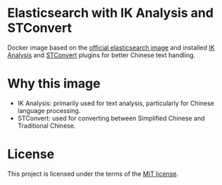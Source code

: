 # Elasticsearch with IK Analysis and STConvert

Docker image based on the [official elasticsearch image](https://hub.docker.com/r/elastic/elasticsearch) and installed [IK Analysis](https://github.com/infinilabs/analysis-ik) and [STConvert](https://github.com/infinilabs/analysis-stconvert) plugins for better Chinese text handling.

# Why this image

- IK Analysis: primarily used for text analysis, particularly for Chinese language processing.
- STConvert: used for converting between Simplified Chinese and Traditional Chinese.

# License

This project is licensed under the terms of the [MIT license](LICENSE).

